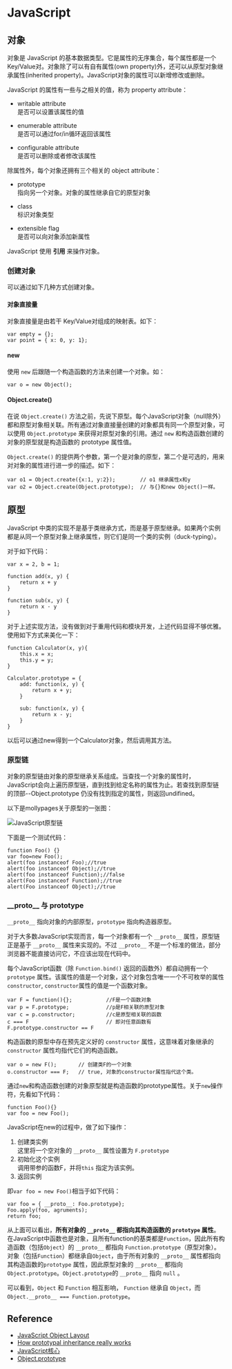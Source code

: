 JavaScript
===

对象
---
对象是 JavaScript 的基本数据类型。它是属性的无序集合，每个属性都是一个Key/Value对。对象除了可以有自有属性(own property)外，还可以从原型对象继承属性(inherited property)。JavaScript对象的属性可以新增修改或删除。 

JavaScript 的属性有一些与之相关的值，称为 property attribute：

- writable attribute  
 是否可以设置该属性的值
 
- enumerable attribute  
 是否可以通过for/in循环返回该属性

- configurable attribute  
 是否可以删除或者修改该属性

除属性外，每个对象还拥有三个相关的 object attribute：

- prototype  
 指向另一个对象。对象的属性继承自它的原型对象
 
- class  
 标识对象类型
 
- extensible flag  
 是否可以向对象添加新属性

JavaScript 使用 **引用** 来操作对象。

### 创建对象

可以通过如下几种方式创建对象。

#### 对象直接量

对象直接量是由若干 Key/Value对组成的映射表。如下：

```
var empty = {};
var point = { x: 0, y: 1};
```

#### new

使用 `new` 后跟随一个构造函数的方法来创建一个对象。如：

```
var o = new Object();
```

#### Object.create()
在说 `Object.create()` 方法之前，先说下原型。每个JavaScript对象（null除外）都和原型对象相关联。所有通过对象直接量创建的对象都具有同一个原型对象，可以使用 `Object.prototype` 来获得对原型对象的引用。通过 `new` 和构造函数创建的对象的原型就是构造函数的 prototype 属性值。

`Object.create()` 的提供两个参数，第一个是对象的原型，第二个是可选的，用来对对象的属性进行进一步的描述。如下：

```
var o1 = Object.create({x:1, y:2});        // o1 继承属性x和y
var o2 = Object.create(Object.prototype);  // 与{}和new Object()一样。
```

原型
---
JavaScript 中类的实现不是基于类继承方式，而是基于原型继承。如果两个实例都是从同一个原型对象上继承属性，则它们是同一个类的实例（duck-typing）。

对于如下代码：
```
var x = 2, b = 1;

function add(x, y) {
    return x + y
}

function sub(x, y) {
    return x - y
}
```

对于上述实现方法，没有做到对于重用代码和模块开发，上述代码显得不够优雅。使用如下方式来美化一下：

```
function Calculator(x, y){
    this.x = x;
    this.y = y;
}

Calculator.prototype = {
    add: function(x, y) {
        return x + y;
    }

    sub: function(x, y) {
        return x - y;
    } 
}
```
以后可以通过new得到一个Calculator对象，然后调用其方法。

### 原型链
对象的原型链由对象的原型继承关系组成。当查找一个对象的属性时，JavaScript会向上遍历原型链，直到找到给定名称的属性为止。若查找到原型链的顶部--Object.prototype 仍没有找到指定的属性，则返回undifined。

以下是mollypages关于原型的一张图：

![JavaScript原型链](../img/js_prototype_chain.jpg)

下面是一个测试代码：

```
function Foo() {}
var foo=new Foo();
alert(foo instanceof Foo);//true
alert(foo instanceof Object);//true
alert(foo instanceof Function);//false
alert(Foo instanceof Function);//true
alert(Foo instanceof Object);//true
```

### \_\_proto\_\_ 与 prototype

`__proto__` 指向对象的内部原型，`prototype` 指向构造器原型。

对于大多数JavaScript实现而言，每一个对象都有一个 `__proto__` 属性，原型链正是基于 `__proto__` 属性来实现的。不过 `__proto__` 不是一个标准的做法，部分浏览器不能直接访问它，不应该出现在代码中。

每个JavaScript函数（除 `Function.bind()` 返回的函数外）都自动拥有一个 `prototype` 属性。该属性的值是一个对象，这个对象包含唯一一个不可枚举的属性`constructor`, `constructor`属性的值是一个函数对象。

```
var F = function(){};           //F是一个函数对象
var p = F.prototype;            //p是F相关联的原型对象
var c = p.constructor;          //c是原型相关联的函数
c === F                         // 即对任意函数有 F.prototype.constructor == F
```

构造函数的原型中存在预先定义好的 `constructor` 属性，这意味着对象继承的`constructor` 属性均指代它们的构造函数。

```
var o = new F();       // 创建类F的一个对象
o.constructor === F;   // true, 对象的constructor属性指代这个类。
```

通过`new`和构造函数创建的对象原型就是构造函数的prototype属性。关于`new`操作符，先看如下代码：

```
function Foo(){}
var foo = new Foo();
```

JavaScript在new的过程中，做了如下操作：

1. 创建类实例  
 这里将一个空对象的 `__proto__` 属性设置为 `F.prototype`
2. 初始化这个实例  
 调用带参的函数F，并将`this` 指定为该实例。
3. 返回实例  

即`var foo = new Foo()`相当于如下代码：

```
var foo = { __proto__: Foo.prototype};
Foo.apply(foo, agruments);
return foo;
```

从上面可以看出，**所有对象的 `__proto__` 都指向其构造函数的 `prototype` 属性**。在JavaScript中函数也是对象，且所有function的基类都是`Function`，因此所有构造函数（包括`Object`）的 `__proto__` 都指向 `Function.prototype`（原型对象）。对象（包括`Function`）都继承自`Object`，由于所有对象的 `__proto__` 属性都指向其构造函数的`prototype` 属性，因此原型对象的 `__proto__` 都指向`Object.prototype`。`Object.prototype`的 `__proto__` 指向 `null` 。

可以看到，`Object` 和 `Function` 相互影响， `Function` 继承自 `Object`，而 `Object.__proto__ === Function.prototype`。



Reference
---

- [JavaScript Object Layout](http://www.mollypages.org/misc/js.mp)
- [How prototypal inheritance really works](http://blog.vjeux.com/2011/javascript/how-prototypal-inheritance-really-works.html)
- [JavaScript核心](http://www.cnblogs.com/TomXu/archive/2012/01/12/2308594.html)
- [Object.prototype](https://developer.mozilla.org/en-US/docs/Web/JavaScript/Reference/Global_Objects/Object/prototype)
